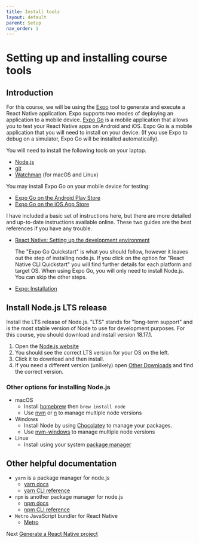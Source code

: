 ```yaml
---
title: Install tools
layout: default
parent: Setup
nav_order: 1
---
```


# Setting up and installing course tools

## Introduction

For this course, we will be using the [Expo](https://expo.dev/) tool to generate and execute a React Native application. Expo supports two modes of deploying an application to a mobile device. [Expo Go](https://docs.expo.dev/get-started/expo-go/) is a mobile application that allows you to test your React Native apps on Android and iOS. Expo Go is a mobile application that you will need to install on your device. (If you use Expo to debug on a simulator, Expo Go will be installed automatically).

You will need to install the following tools on your laptop.

- [Node.js](https://nodejs.org/en)
- [git](https://git-scm.com/)
- [Watchman](https://facebook.github.io/watchman/docs/install#buildinstall) (for macOS and Linux)

You may install Expo Go on your mobile device for testing:

- [Expo Go on the Android Play Store](https://play.google.com/store/apps/details?id=host.exp.exponent)
- [Expo Go on the iOS App Store](https://apps.apple.com/app/expo-go/id982107779)

I have included a basic set of instructions here, but there are more detailed and up-to-date instructions available online. These two guides are the best references if you have any trouble.

- [React Native: Setting up the development environment](https://reactnative.dev/docs/environment-setup)

    The "Expo Go Quickstart" is what you should follow, however it leaves out the
    step of installing node.js. If you click on the option for "React Native CLI
    Quickstart" you will find further details for each platform and target OS. When
    using Expo Go, you will only need to install Node.js. You can skip the other
    steps.

- [Expo: Installation](https://docs.expo.dev/get-started/installation/)

## Install Node.js LTS release

Install the LTS release of Node.js. "LTS" stands for "long-term support" and is the most stable version of Node to use for development purposes. For this course, you should download and install version 18.17.1.

1. Open the [Node.js website](https://nodejs.org/en)
2. You should see the correct LTS version for your OS on the left.
3. Click it to download and then install.
4. If you need a different version (unlikely) open [Other Downloads](https://nodejs.org/en/download) and find the correct version.

### Other options for installing Node.js

- macOS
  - Install [homebrew](https://brew.sh/) then `brew install node`
  - Use [nvm](https://github.com/nvm-sh/nvm) or [n](https://github.com/tj/n) to manage multiple node versions
- Windows
  - Install Node by using [Chocolatey](https://chocolatey.org/) to manage your packages.
  - Use [nvm-windows](https://github.com/coreybutler/nvm-windows) to manage multiple node versions
- Linux
  - Install using your system [package manager](https://nodejs.org/en/download/package-manager)

## Other helpful documentation

- `yarn` is a package manager for node.js
  - [yarn docs](https://yarnpkg.com/getting-started)
  - [yarn CLI reference](https://yarnpkg.com/cli)
- `npm` is another package manager for node.js
  - [npm docs](https://docs.npmjs.com/about-npm)
  - [npm CLI reference](https://docs.npmjs.com/cli/v9/commands)
- `Metro` JavaScript bundler for React Native
  - [Metro](https://facebook.github.io/metro/)

Next [Generate a React Native project](generate-project.html)


